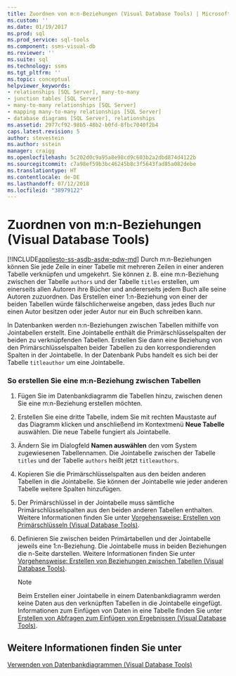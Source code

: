 ```yaml
---
title: Zuordnen von m:n-Beziehungen (Visual Database Tools) | Microsoft-Dokumentation
ms.custom: ''
ms.date: 01/19/2017
ms.prod: sql
ms.prod_service: sql-tools
ms.component: ssms-visual-db
ms.reviewer: ''
ms.suite: sql
ms.technology: ssms
ms.tgt_pltfrm: ''
ms.topic: conceptual
helpviewer_keywords:
- relationships [SQL Server], many-to-many
- junction tables [SQL Server]
- many-to-many relationships [SQL Server]
- mapping many-to-many relationships [SQL Server]
- database diagrams [SQL Server], relationships
ms.assetid: 2977cf92-98b5-48b2-b0fd-8fbc7040f2b4
caps.latest.revision: 5
author: stevestein
ms.author: sstein
manager: craigg
ms.openlocfilehash: 5c202d0c9a95a8e98cd9c603b2a2dbd874d4122b
ms.sourcegitcommit: c7a98ef59b3bc46245b8c3f5643fad85a082debe
ms.translationtype: HT
ms.contentlocale: de-DE
ms.lasthandoff: 07/12/2018
ms.locfileid: "38979122"
---
```

# <a name="map-many-to-many-relationships-visual-database-tools"></a>Zuordnen von m:n-Beziehungen (Visual Database Tools)
[!INCLUDE[appliesto-ss-asdb-asdw-pdw-md](../../includes/appliesto-ss-asdb-asdw-pdw-md.md)]
Durch m:n-Beziehungen können Sie jede Zeile in einer Tabelle mit mehreren Zeilen in einer anderen Tabelle verknüpfen und umgekehrt. Sie können z. B. eine m:n-Beziehung zwischen der Tabelle `authors` und der Tabelle `titles` erstellen, um einerseits allen Autoren ihre Bücher und andererseits jedem Buch alle seine Autoren zuzuordnen. Das Erstellen einer 1:n-Beziehung von einer der beiden Tabellen würde fälschlicherweise angeben, dass jedes Buch nur einen Autor besitzen oder jeder Autor nur ein Buch schreiben kann.  
  
In Datenbanken werden n:n-Beziehungen zwischen Tabellen mithilfe von Jointabellen erstellt. Eine Jointabelle enthält die Primärschlüsselspalten der beiden zu verknüpfenden Tabellen. Erstellen Sie dann eine Beziehung von den Primärschlüsselspalten beider Tabellen zu den korrespondierenden Spalten in der Jointabelle. In der Datenbank Pubs handelt es sich bei der Tabelle `titleauthor` um eine Jointabelle.  
  
### <a name="to-create-a-many-to-many-relationship-between-tables"></a>So erstellen Sie eine m:n-Beziehung zwischen Tabellen  
  
1.  Fügen Sie im Datenbankdiagramm die Tabellen hinzu, zwischen denen Sie eine m:n-Beziehung erstellen möchten.  
  
2.  Erstellen Sie eine dritte Tabelle, indem Sie mit rechten Maustaste auf das Diagramm klicken und anschließend im Kontextmenü **Neue Tabelle** auswählen. Die neue Tabelle fungiert als Jointabelle.  
  
3.  Ändern Sie im Dialogfeld **Namen auswählen** den vom System zugewiesenen Tabellennamen. Die Jointabelle zwischen der Tabelle `titles` und der Tabelle `authors` heißt jetzt `titleauthors`.  
  
4.  Kopieren Sie die Primärschlüsselspalten aus den beiden anderen Tabellen in die Jointabelle. Sie können der Jointabelle wie jeder anderen Tabelle weitere Spalten hinzufügen.  
  
5.  Der Primärschlüssel in der Jointabelle muss sämtliche Primärschlüsselspalten aus den beiden anderen Tabellen enthalten. Weitere Informationen finden Sie unter [Vorgehensweise: Erstellen von Primärschlüsseln (Visual Database Tools)](http://msdn.microsoft.com/85c623ca-4656-4d70-a9db-ee4d897cd214).  
  
6.  Definieren Sie zwischen beiden Primärtabellen und der Jointabelle jeweils eine 1:n-Beziehung. Die Jointabelle muss in beiden Beziehungen die n-Seite darstellen. Weitere Informationen finden Sie unter [Vorgehensweise: Erstellen von Beziehungen zwischen Tabellen (Visual Database Tools)](http://msdn.microsoft.com/867a54b8-5be4-46e6-9702-49ae6dabf67c).  
  
    > [!NOTE]  
    > Beim Erstellen einer Jointabelle in einem Datenbankdiagramm werden keine Daten aus den verknüpften Tabellen in die Jointabelle eingefügt. Informationen zum Einfügen von Daten in eine Tabelle finden Sie unter [Erstellen von Abfragen zum Einfügen von Ergebnissen &#40;Visual Database Tools&#41;](../../ssms/visual-db-tools/create-insert-results-queries-visual-database-tools.md).  
  
## <a name="see-also"></a>Weitere Informationen finden Sie unter  
[Verwenden von Datenbankdiagrammen &#40;Visual Database Tools&#41;](../../ssms/visual-db-tools/work-with-database-diagrams-visual-database-tools.md)  
  
